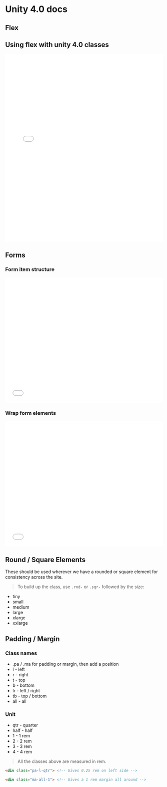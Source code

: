 # Unity 4.0 docs

## Flex

## Using flex with unity 4.0 classes

<iframe width="100%" height="600" src="//jsfiddle.net/FabioP/axbsrdc3/121/embedded/html,css,result/light/" allowfullscreen="allowfullscreen" allowpaymentrequest frameborder="0"></iframe>


## Forms

### Form item structure

<iframe width="100%" height="400" src="//jsfiddle.net/FabioP/w1gsv485/44/embedded/html,css,result/" allowfullscreen="allowfullscreen" allowpaymentrequest frameborder="0"></iframe>

### Wrap form elements

<iframe width="100%" height="400" src="//jsfiddle.net/FabioP/z32bhta5/33/embedded/html,css,result/" allowfullscreen="allowfullscreen" allowpaymentrequest frameborder="0"></iframe>

## Round / Square Elements

These should be used wherever we have a rounded or square element for consistency across the site.

> To build up the class, use ```.rnd-``` or ```.sqr-``` followed by the size:

* tiny
* small
* medium
* large
* xlarge
* xxlarge

## Padding / Margin

### Class names

* .pa / .ma for padding or margin, then add a position
* l - left
* r - right
* t - top
* b - bottom
* lr - left / right
* tb - top / bottom
* all - all

### Unit

* qtr - quarter
* half - half
* 1 - 1 rem
* 2 - 2 rem
* 3 - 3 rem
* 4 - 4 rem

> All the classes above are measured in rem.

```html
<div class="pa-l-qtr"> <!-- Gives 0.25 rem on left side -->

<div class="ma-all-1"> <!-- Gives a 1 rem margin all around -->
```
